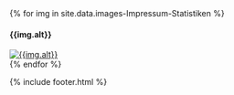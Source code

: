 ---
---

<div class="row">
{% for img in site.data.images-Impressum-Statistiken %}
    <div class="col-lg-4">
      <h4>
        {{img.alt}}
      </h4>
      <a href="{{img.link}}" title="{{img.alt}}" data-gallery>
        <img class="img-thumbnail" src="{{img.src}}" alt='{{img.alt}}'/>
      </a>
    </div>
    {% endfor %}
</div>

{% include footer.html %}
